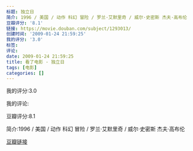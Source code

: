 ```yaml
---
标题: 独立日
简介: 1996 / 美国 / 动作 科幻 冒险 / 罗兰·艾默里奇 / 威尔·史密斯 杰夫·高布伦
豆瓣评分: '8.1'
链接: https://movie.douban.com/subject/1293013/
创建时间: '2009-01-24 21:59:25'
我的评分: '3.0'
标签:
评论:
date: 2009-01-24 21:59:25
title: 看了电影 - 独立日
tags: [电影]
categories: []
---
```


我的评分:3.0

我的评论:

豆瓣评分:8.1

简介:1996 / 美国 / 动作 科幻 冒险 / 罗兰·艾默里奇 / 威尔·史密斯 杰夫·高布伦

[豆瓣链接](https://movie.douban.com/subject/1293013/)

